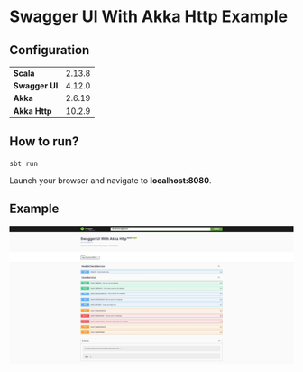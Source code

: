 # Swagger UI With Akka Http Example

## Configuration

|  |  |
|--|--|
| **Scala** | 2.13.8 |
| **Swagger UI** | 4.12.0 |
| **Akka** | 2.6.19 |
| **Akka Http** | 10.2.9 |

## How to run?

    sbt run

Launch your browser and navigate to **localhost:8080**.

## Example

![example-shot](example-shot.jpg)
